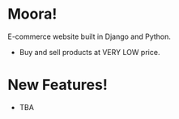# Moora!

E-commerce website built in Django and Python.

  - Buy and sell products at VERY LOW price.

# New Features!

  - TBA
